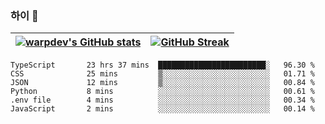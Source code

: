 
### 하이 👋
[![warpdev's GitHub stats](https://github-readme-stats.vercel.app/api?username=warpdev&show_icons=true&theme=vue-dark)](#) |[![GitHub Streak](https://github-readme-streak-stats.herokuapp.com/?user=warpdev&theme=dark)](#)
--- | --- |
<!--START_SECTION:waka-->

```text
TypeScript       23 hrs 37 mins  ████████████████████████░   96.30 %
CSS              25 mins         ▒░░░░░░░░░░░░░░░░░░░░░░░░   01.71 %
JSON             12 mins         ▒░░░░░░░░░░░░░░░░░░░░░░░░   00.84 %
Python           8 mins          ░░░░░░░░░░░░░░░░░░░░░░░░░   00.61 %
.env file        4 mins          ░░░░░░░░░░░░░░░░░░░░░░░░░   00.34 %
JavaScript       2 mins          ░░░░░░░░░░░░░░░░░░░░░░░░░   00.14 %
```

<!--END_SECTION:waka-->

<!--
**warpdev/warpdev** is a ✨ _special_ ✨ repository because its `README.md` (this file) appears on your GitHub profile.

Here are some ideas to get you started:

- 🔭 I’m currently working on ...
- 🌱 I’m currently learning ...
- 👯 I’m looking to collaborate on ...
- 🤔 I’m looking for help with ...
- 💬 Ask me about ...
- 📫 How to reach me: ...
- 😄 Pronouns: ...
- ⚡ Fun fact: ...
-->

